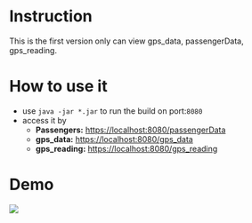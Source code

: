 # Instruction
This is the first version only can view gps_data, passengerData, gps_reading.
# How to use it
- use `java -jar *.jar` to run the build on port:`8080`
- access it by
   - **Passengers:** [https://localhost:8080/passengerData](https://localhost:8080/passengerData)
   - **gps_data:** [https://localhost:8080/gps_data](https://localhost:8080/gps_data)
   - **gps_reading:** [https://localhost:8080/gps_reading](https://localhost:8080/gps_reading)
   
# Demo
[<img src="https://raw.githubusercontent.com/sunjintw/taxi_data/master/imgs/chart.gif">](http://52.231.201.39:8080/)